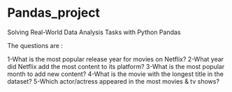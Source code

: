 # Pandas_project
Solving Real-World Data Analysis Tasks with Python Pandas 

The questions are :

1-What is the most popular release year for movies on Netflix?
2-What year did Netflix add the most content to its platform?
3-What is the most popular month to add new content?
4-What is the movie with the longest title in the dataset?
5-Which actor/actress appeared in the most movies & tv shows?
